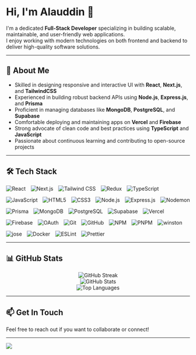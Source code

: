# Hi, I'm Alauddin 👋

I'm a dedicated **Full-Stack Developer** specializing in building scalable, maintainable, and user-friendly web applications.  
I enjoy working with modern technologies on both frontend and backend to deliver high-quality software solutions.

---

## 🚀 About Me

- Skilled in designing responsive and interactive UI with **React**, **Next.js**, and **TailwindCSS**  
- Experienced in building robust backend APIs using **Node.js**, **Express.js**, and **Prisma**  
- Proficient in managing databases like **MongoDB**, **PostgreSQL**, and **Supabase**  
- Comfortable deploying and maintaining apps on **Vercel** and **Firebase**  
- Strong advocate of clean code and best practices using **TypeScript** and **JavaScript**  
- Passionate about continuous learning and contributing to open-source projects

---
## 🛠️ Tech Stack

<div style="display: flex; flex-wrap: wrap; gap: 14px; align-items: center;">

 <!-- Frontend Core -->
  <img alt="React" src="https://img.shields.io/badge/React-20232A?style=for-the-badge&logo=react&logoColor=61DAFB" />
  <img alt="Next.js" src="https://img.shields.io/badge/Next.js-000000?style=for-the-badge&logo=nextdotjs&logoColor=white" />
  <img alt="Tailwind CSS" src="https://img.shields.io/badge/Tailwind_CSS-38B2AC?style=for-the-badge&logo=tailwind-css&logoColor=white" />
  <img alt="Redux" src="https://img.shields.io/badge/Redux-593D88?style=for-the-badge&logo=redux&logoColor=white" />
  <img alt="TypeScript" src="https://img.shields.io/badge/TypeScript-007ACC?style=for-the-badge&logo=typescript&logoColor=white" />
  <img alt="JavaScript" src="https://img.shields.io/badge/JavaScript-323330?style=for-the-badge&logo=javascript&logoColor=F7DF1E" />

  <!-- Markup & Styling -->
  <img alt="HTML5" src="https://img.shields.io/badge/HTML5-E34F26?style=for-the-badge&logo=html5&logoColor=white" />
  <img alt="CSS3" src="https://img.shields.io/badge/CSS3-1572B6?style=for-the-badge&logo=css3&logoColor=white" />

  <!-- Backend -->
  <img alt="Node.js" src="https://img.shields.io/badge/Node.js-339933?style=for-the-badge&logo=node.js&logoColor=white" />
  <img alt="Express.js" src="https://img.shields.io/badge/Express.js-404D59?style=for-the-badge&logo=express&logoColor=white" />
  <img alt="Nodemon" src="https://img.shields.io/badge/Nodemon-76D04B?style=for-the-badge&logo=nodemon&logoColor=white" />
  <img alt="Prisma" src="https://img.shields.io/badge/Prisma-3982CE?style=for-the-badge&logo=prisma&logoColor=white" />

  <!-- Databases -->
  <img alt="MongoDB" src="https://img.shields.io/badge/MongoDB-4EA94B?style=for-the-badge&logo=mongodb&logoColor=white" />
  <img alt="PostgreSQL" src="https://img.shields.io/badge/PostgreSQL-316192?style=for-the-badge&logo=postgresql&logoColor=white" />
  <img alt="Supabase" src="https://img.shields.io/badge/Supabase-3ECF8E?style=for-the-badge&logo=supabase&logoColor=white" />

  <!-- Cloud & Hosting -->
  <img alt="Vercel" src="https://img.shields.io/badge/Vercel-000000?style=for-the-badge&logo=vercel&logoColor=white" />
  <img alt="Firebase" src="https://img.shields.io/badge/Firebase-FD7C00?style=for-the-badge&logo=firebase&logoColor=white" />
  <img alt="OAuth" src="https://img.shields.io/badge/OAuth2-3949AB?style=for-the-badge&logo=oauth&logoColor=white" />

  <!-- Tools & Version Control -->
  <img alt="Git" src="https://img.shields.io/badge/Git-F05033?style=for-the-badge&logo=git&logoColor=white" />
  <img alt="GitHub" src="https://img.shields.io/badge/GitHub-181717?style=for-the-badge&logo=github&logoColor=white" />
  <img alt="NPM" src="https://img.shields.io/badge/NPM-CB3837?style=for-the-badge&logo=npm&logoColor=white" />
  <img alt="PNPM" src="https://img.shields.io/badge/PNPM-CB3837?style=for-the-badge&logo=pnpm&logoColor=white" />
  <img alt="winston" src="https://img.shields.io/badge/winston-2496ED?style=for-the-badge&logo=winston&logoColor=white" />
    <img alt="jose" src="https://img.shields.io/badge/jose-2496ED?style=for-the-badge&logo=jose&logoColor=white" />
  <img alt="Docker" src="https://img.shields.io/badge/Docker-2496ED?style=for-the-badge&logo=docker&logoColor=white" />

  <!-- Testing & Quality -->
  <img alt="ESLint" src="https://img.shields.io/badge/ESLint-4B32C3?style=for-the-badge&logo=eslint&logoColor=white" />
  <img alt="Prettier" src="https://img.shields.io/badge/Prettier-F7B93E?style=for-the-badge&logo=prettier&logoColor=white" />

</div>



---

## 📊 GitHub Stats

<div align="center">
  <img src="https://github-readme-streak-stats.herokuapp.com/?user=Alauddin-24434&theme=dark&hide_border=true" alt="GitHub Streak" />
  <br/>
  <img src="https://github-readme-stats.vercel.app/api?username=Alauddin-24434&theme=dark&hide_border=true&include_all_commits=true&count_private=false" alt="GitHub Stats" />
  <br/>
  <img src="https://github-readme-stats.vercel.app/api/top-langs/?username=Alauddin-24434&theme=dark&hide_border=true&layout=compact" alt="Top Languages" />
</div>

---

## 📫 Get In Touch

Feel free to reach out if you want to collaborate or connect!

---

[![](https://visitcount.itsvg.in/api?id=Alauddin-24434&icon=0&color=0)](https://visitcount.itsvg.in)
